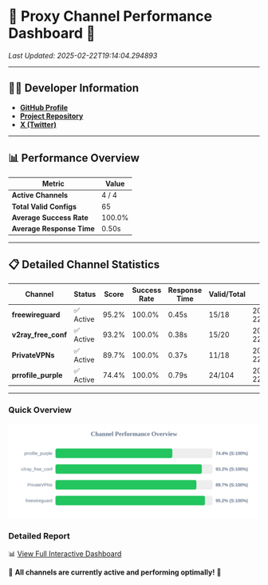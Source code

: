 # 🌟 Proxy Channel Performance Dashboard 🌟

_Last Updated: 2025-02-22T19:14:04.294893_

---

## 👩‍💻 Developer Information

- **[GitHub Profile](https://github.com/4n0nymou3)**  
- **[Project Repository](https://github.com/4n0nymou3/multi-proxy-config-fetcher)**  
- **[X (Twitter)](https://x.com/4n0nymou3)**  

---

## 📊 Performance Overview

| Metric                | Value       |
|-----------------------|-------------|
| **Active Channels**   | 4 / 4       |
| **Total Valid Configs** | 65          |
| **Average Success Rate** | 100.0%      |
| **Average Response Time** | 0.50s       |

---

## 📋 Detailed Channel Statistics

| Channel          | Status     | Score  | Success Rate | Response Time | Valid/Total | Last Success               |
|------------------|------------|--------|--------------|---------------|-------------|----------------------------|
| **freewireguard**  | ✅ Active  | 95.2%  | 100.0% | 0.45s         | 15/18       | 2025-02-22T19:14:04.293118 |
| **v2ray_free_conf**  | ✅ Active  | 93.2%  | 100.0% | 0.38s         | 15/20       | 2025-02-22T19:14:03.408944 |
| **PrivateVPNs**  | ✅ Active  | 89.7%  | 100.0% | 0.37s         | 11/18       | 2025-02-22T19:14:03.815356 |
| **prrofile_purple**  | ✅ Active  | 74.4%  | 100.0% | 0.79s         | 24/104       | 2025-02-22T19:14:02.991591 |

---

### Quick Overview
<div align="center">
  <a href="https://raw.githubusercontent.com/nullluser/NullRepo/refs/heads/main/assets/channel_stats_chart.svg">
    <img src="https://raw.githubusercontent.com/nullluser/NullRepo/refs/heads/main/assets/channel_stats_chart.svg" alt="Source Performance Statistics" width="800">
  </a>
</div>

### Detailed Report
📊 [View Full Interactive Dashboard](https://htmlpreview.github.io/?https://github.com/nullluser/NullRepo/blob/main/assets/performance_report.html)

🎉 **All channels are currently active and performing optimally!** 🎉
